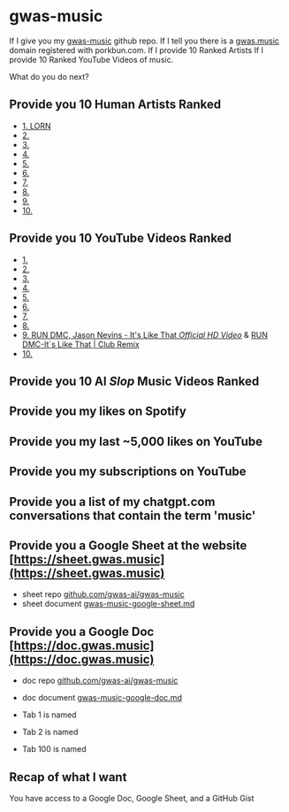 # gwas-music

If I give you my [gwas-music](https://github.com/gwas-ai/gwas-music/edit/main/README.md) github repo.
If I tell you there is a [gwas.music](https://gwas.music) domain registered with porkbun.com.
If I provide 10 Ranked Artists 
If I provide 10 Ranked YouTube Videos of music.

What do you do next?

## Provide you 10 Human Artists Ranked

- [1. LORN](https://en.wikipedia.org/wiki/Lorn_(musician))
- [2. ](https://www.youtube.com/watch?v=)
- [3. ](https://www.youtube.com/watch?v=)
- [4. ](https://www.youtube.com/watch?v=)
- [5. ](https://www.youtube.com/watch?v=)
- [6. ](https://www.youtube.com/watch?v=)
- [7. ](https://www.youtube.com/watch?v=)
- [8. ](https://www.youtube.com/watch?v=)
- [9. ](https://www.youtube.com/watch?v=)
- [10. ](https://www.youtube.com/watch?v=)

## Provide you 10 YouTube Videos Ranked

- [1. ]()
- [2. ](https://www.youtube.com/watch?v=)
- [3. ](https://www.youtube.com/watch?v=)
- [4. ](https://www.youtube.com/watch?v=)
- [5. ](https://www.youtube.com/watch?v=)
- [6. ](https://www.youtube.com/watch?v=)
- [7. ](https://www.youtube.com/watch?v=)
- [8. ](https://www.youtube.com/watch?v=)
- [9. RUN DMC, Jason Nevins - It's Like That *Official HD Video*](https://www.youtube.com/watch?v=TLGWQfK-6DY) & [RUN DMC-It´s Like That | Club Remix](https://www.youtube.com/watch?v=kTSZSTXqIbQ)
- [10. ](https://www.youtube.com/watch?v=P8JEm4d6Wu4)

## Provide you 10 AI *Slop* Music Videos Ranked

## Provide you my likes on Spotify

## Provide you my last ~5,000 likes on YouTube

## Provide you my subscriptions on YouTube

## Provide you a list of my chatgpt.com conversations that contain the term 'music'

## Provide you a Google Sheet at the website [https://sheet.gwas.music](https://sheet.gwas.music)

- sheet repo [github.com/gwas-ai/gwas-music](https://github.com/gwas-ai/gwas-music)
- sheet document [gwas-music-google-sheet.md](https://github.com/gwas-ai/gwas-music/edit/main/gwas-music-google-sheet.md)

## Provide you a Google Doc [https://doc.gwas.music](https://doc.gwas.music)

- doc repo [github.com/gwas-ai/gwas-music](https://github.com/gwas-ai/gwas-music)
- doc document [gwas-music-google-doc.md](https://github.com/gwas-ai/gwas-music/edit/main/gwas-music-google-doc.md)

- Tab 1 is named
- Tab 2 is named
- Tab 100 is named

## Recap of what I want

You have access to a Google Doc, Google Sheet, and a GitHub Gist
